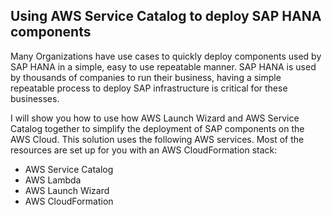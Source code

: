 ## Using AWS Service Catalog to deploy SAP HANA components



Many Organizations have use cases to quickly deploy components used by SAP HANA in a simple, easy to use repeatable manner. SAP HANA is used by thousands of companies to run their business, having a simple repeatable process to deploy SAP infrastructure is critical for these businesses. 

I will show you how to use how AWS Launch Wizard and AWS Service Catalog together to simplify the deployment of SAP components on the AWS Cloud.
This solution uses the following AWS services. Most of the resources are set up for you with an AWS CloudFormation stack:

- AWS Service Catalog
- AWS Lambda
- AWS Launch Wizard
- AWS CloudFormation


